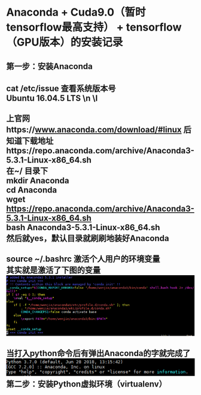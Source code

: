 Anaconda + Cuda9.0（暂时tensorflow最高支持） + tensorflow（GPU版本）的安装记录
======
第一步：安装Anaconda
----
cat /etc/issue 查看系统版本号<br>
Ubuntu 16.04.5 LTS \n \l<br>
<br>
上官网https://www.anaconda.com/download/#linux 后知道下载地址https://repo.anaconda.com/archive/Anaconda3-5.3.1-Linux-x86_64.sh<br>
在~/ 目录下<br>
    mkdir Anaconda<br>
    cd Anaconda<br>
    wget https://repo.anaconda.com/archive/Anaconda3-5.3.1-Linux-x86_64.sh<br>
    bash Anaconda3-5.3.1-Linux-x86_64.sh<br>
然后就yes，默认目录就刷刷地装好Anaconda<br>
<br>
source ~/.bashrc 激活个人用户的环境变量<br>
其实就是激活了下图的变量<br>
![](https://github.com/thejhacker/Artificial-Intelligence/raw/master/Image/001.PNG)
<br>
<br>
当打入python命令后有弹出Anaconda的字就完成了
![](https://github.com/thejhacker/Artificial-Intelligence/raw/master/Image/002.PNG)
第二步：安装Python虚拟环境（virtualenv）
----


